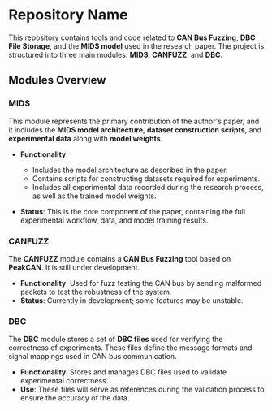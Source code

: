 # Repository Name

This repository contains tools and code related to **CAN Bus Fuzzing**, **DBC File Storage**, and the **MIDS model** used in the research paper. The project is structured into three main modules: **MIDS**, **CANFUZZ**, and **DBC**.

## Modules Overview

### MIDS
This module represents the primary contribution of the author's paper, and it includes the **MIDS model architecture**, **dataset construction scripts**, and **experimental data** along with **model weights**.

- **Functionality**:
  - Includes the model architecture as described in the paper.
  - Contains scripts for constructing datasets required for experiments.
  - Includes all experimental data recorded during the research process, as well as the trained model weights.
  
- **Status**: This is the core component of the paper, containing the full experimental workflow, data, and model training results.

### CANFUZZ
The **CANFUZZ** module contains a **CAN Bus Fuzzing** tool based on **PeakCAN**. It is still under development.

- **Functionality**: Used for fuzz testing the CAN bus by sending malformed packets to test the robustness of the system.
- **Status**: Currently in development; some features may be unstable.

### DBC
The **DBC** module stores a set of **DBC files** used for verifying the correctness of experiments. These files define the message formats and signal mappings used in CAN bus communication.

- **Functionality**: Stores and manages DBC files used to validate experimental correctness.
- **Use**: These files will serve as references during the validation process to ensure the accuracy of the data.
